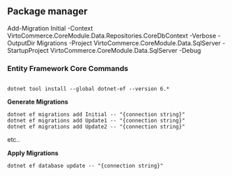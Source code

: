 
## Package manager 
Add-Migration Initial -Context VirtoCommerce.CoreModule.Data.Repositories.CoreDbContext  -Verbose -OutputDir Migrations -Project VirtoCommerce.CoreModule.Data.SqlServer -StartupProject VirtoCommerce.CoreModule.Data.SqlServer  -Debug



### Entity Framework Core Commands
```

dotnet tool install --global dotnet-ef --version 6.*
```

**Generate Migrations**

```
dotnet ef migrations add Initial -- "{connection string}"
dotnet ef migrations add Update1 -- "{connection string}"
dotnet ef migrations add Update2 -- "{connection string}"
```

etc..

**Apply Migrations**

`dotnet ef database update -- "{connection string}"`
